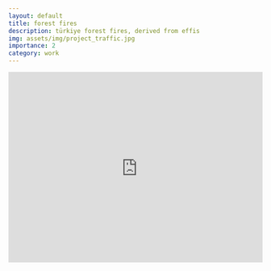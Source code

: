 ```yaml
---
layout: default
title: forest fires
description: türkiye forest fires, derived from effis
img: assets/img/project_traffic.jpg
importance: 2
category: work
---
```


<div style="width: 100%; overflow: hidden; position: relative; padding-top: 75%;">
  <div style="position: absolute; top: 0; left: 0; width: 100%; height: 100%; transform: scale(0.75); transform-origin: 0 0;">
    <iframe src="https://studio.foursquare.com/map/public/bea1b5e9-46c6-47d9-971c-5e8a629863a0/embed" 
            style="width: 135%; height: 135%; border: 0;" 
            frameborder="0" allowfullscreen></iframe>
  </div>
</div>
